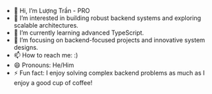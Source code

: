 - 👋 Hi, I’m Lượng Trần - PRO
- 👀 I’m interested in building robust backend systems and exploring scalable architectures.
- 🌱 I’m currently learning advanced TypeScript.
- 💞️ I’m focusing on backend-focused projects and innovative system designs.
- 📫 How to reach me: :)
- 😄 Pronouns: He/Him
- ⚡ Fun fact: I enjoy solving complex backend problems as much as I enjoy a good cup of coffee!
<!---
luongtt-dipro/luongtt-dipro is a ✨ special ✨ repository because its `README.md` (this file) appears on your GitHub profile.
You can click the Preview link to take a look at your changes.
--->
